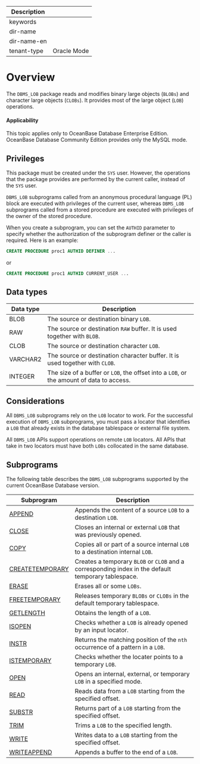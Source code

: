 | Description   |                 |
|---------------|-----------------|
| keywords      |                 |
| dir-name      |                 |
| dir-name-en   |                 |
| tenant-type   | Oracle Mode     |


# Overview

The `DBMS_LOB` package reads and modifies binary large objects (`BLOBs`) and character large objects (`CLOBs`). It provides most of the large object (`LOB`) operations.

  <main id="notice" >
    <h4>Applicability</h4>
    <p>This topic applies only to OceanBase Database Enterprise Edition. OceanBase Database Community Edition provides only the MySQL mode. </p>
  </main>

Privileges
----------------------

This package must be created under the `SYS` user. However, the operations that the package provides are performed by the current caller, instead of the `SYS` user.

`DBMS_LOB` subprograms called from an anonymous procedural language (PL) block are executed with privileges of the current user, whereas `DBMS_LOB` subprograms called from a stored procedure are executed with privileges of the owner of the stored procedure.

When you create a subprogram, you can set the `AUTHID` parameter to specify whether the authorization of the subprogram definer or the caller is required. Here is an example:

```sql
CREATE PROCEDURE proc1 AUTHID DEFINER ...
```



or

```sql
CREATE PROCEDURE proc1 AUTHID CURRENT_USER ...
```



Data types
-------------------------



| **Data type** | **Description** |
|----------|-------------------------------------|
| BLOB | The source or destination binary `LOB`.  |
| RAW | The source or destination `RAW` buffer. It is used together with `BLOB`.  |
| CLOB | The source or destination character `LOB`.  |
| VARCHAR2 | The source or destination character buffer. It is used together with `CLOB`.  |
| INTEGER | The size of a buffer or `LOB`, the offset into a `LOB`, or the amount of data to access.  |



Considerations
----------------------

All `DBMS_LOB` subprograms rely on the `LOB` locator to work. For the successful execution of `DBMS_LOB` subprograms, you must pass a locator that identifies a `LOB` that already exists in the database tablespace or external file system.

All `DBMS_LOB` APIs support operations on remote `LOB` locators. All APIs that take in two locators must have both `LOBs` collocated in the same database.

Subprograms
-----------------------

The following table describes the `DBMS_LOB` subprograms supported by the current OceanBase Database version.


| **Subprogram** | **Description** |
|----------------------------------------------------------------|------------------------------------------|
| [APPEND](../9300.dbms-lob-oracle/200.append-oracle.md) | Appends the content of a source `LOB` to a destination `LOB`.  |
| [CLOSE](../9300.dbms-lob-oracle/300.close-oracle.md) | Closes an internal or external `LOB` that was previously opened.  |
| [COPY](../9300.dbms-lob-oracle/500.copy-oracle.md) | Copies all or part of a source internal `LOB` to a destination internal `LOB`.  |
| [CREATETEMPORARY](../9300.dbms-lob-oracle/600.createtemporary-oracle.md) | Creates a temporary `BLOB` or `CLOB` and a corresponding index in the default temporary tablespace.  |
| [ERASE](../9300.dbms-lob-oracle/700.eraese-oracle.md) | Erases all or some `LOBs`.  |
| [FREETEMPORARY](../9300.dbms-lob-oracle/800.freetemporary-oracle.md) | Releases temporary `BLOBs` or `CLOBs` in the default temporary tablespace.  |
| [GETLENGTH](../9300.dbms-lob-oracle/900.getlength-oracle.md) | Obtains the length of a `LOB`.  |
| [ISOPEN](../9300.dbms-lob-oracle/1000.isopen-oracle.md) | Checks whether a `LOB` is already opened by an input locator.  |
| [INSTR](../9300.dbms-lob-oracle/1100.instr-oracle.md) | Returns the matching position of the `nth` occurrence of a pattern in a `LOB`.  |
| [ISTEMPORARY](1150.istemporary-of-oracle-mode.md) | Checks whether the locater points to a temporary `LOB`.  |
| [OPEN](../9300.dbms-lob-oracle/1200.open-oracle.md) | Opens an internal, external, or temporary `LOB` in a specified mode.  |
| [READ](../9300.dbms-lob-oracle/1300.read-oracle.md) | Reads data from a `LOB` starting from the specified offset.  |
| [SUBSTR](../9300.dbms-lob-oracle/1400.substr-oracle.md) | Returns part of a `LOB` starting from the specified offset.  |
| [TRIM](../9300.dbms-lob-oracle/1500.trim-oracle.md) | Trims a `LOB` to the specified length.  |
| [WRITE](../9300.dbms-lob-oracle/1600.write-oracle.md) | Writes data to a `LOB` starting from the specified offset.  |
| [WRITEAPPEND](../9300.dbms-lob-oracle/1700.writeappend-oracle.md) | Appends a buffer to the end of a `LOB`.  |



